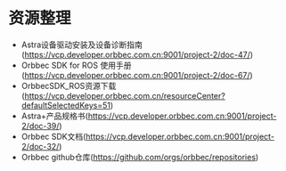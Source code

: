 # 资源整理

- Astra设备驱动安装及设备诊断指南(https://vcp.developer.orbbec.com.cn:9001/project-2/doc-47/)
- Orbbec SDK for ROS 使用手册(https://vcp.developer.orbbec.com.cn:9001/project-2/doc-67/)
- OrbbecSDK_ROS资源下载(https://vcp.developer.orbbec.com.cn/resourceCenter?defaultSelectedKeys=51)
- Astra+产品规格书(https://vcp.developer.orbbec.com.cn:9001/project-2/doc-39/)
- Orbbec SDK文档(https://vcp.developer.orbbec.com.cn:9001/project-2/doc-32/)
- Orbbec github仓库(https://github.com/orgs/orbbec/repositories)